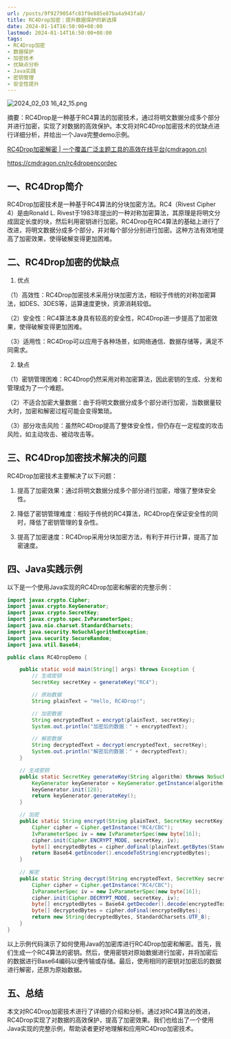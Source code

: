 ```yaml
---
url: /posts/9f9279054fc83f9e885e87ba4a943fa8/
title: RC4Drop加密：提升数据保护的新选择
date: 2024-01-14T16:50:00+08:00
lastmod: 2024-01-14T16:50:00+08:00
tags:
- RC4Drop加密
- 数据保护
- 加密技术
- 优缺点分析
- Java实践
- 密钥管理
- 安全性提升
---
```



<img src="https://static.cmdragon.cn/blog/images/2024_02_03 16_42_15.png@blog" title="2024_02_03 16_42_15.png" alt="2024_02_03 16_42_15.png"/>



摘要：RC4Drop是一种基于RC4算法的加密技术，通过将明文数据分成多个部分并进行加密，实现了对数据的高效保护。本文将对RC4Drop加密技术的优缺点进行详细分析，并给出一个Java完整demo示例。

[RC4Drop加密解密 | 一个覆盖广泛主题工具的高效在线平台(cmdragon.cn)](https://cmdragon.cn/rc4dropencordec)

https://cmdragon.cn/rc4dropencordec

## 一、RC4Drop简介

RC4Drop加密技术是一种基于RC4算法的分块加密方法。RC4（Rivest Cipher 4）是由Ronald L. Rivest于1983年提出的一种对称加密算法，其原理是将明文分成固定长度的块，然后利用密钥进行加密。RC4Drop在RC4算法的基础上进行了改进，将明文数据分成多个部分，并对每个部分分别进行加密。这种方法有效地提高了加密效果，使得破解变得更加困难。

## 二、RC4Drop加密的优缺点

1. 优点

（1）高效性：RC4Drop加密技术采用分块加密方法，相较于传统的对称加密算法，如DES、3DES等，运算速度更快，资源消耗较低。

（2）安全性：RC4算法本身具有较高的安全性，RC4Drop进一步提高了加密效果，使得破解变得更加困难。

（3）适用性：RC4Drop可以应用于各种场景，如网络通信、数据存储等，满足不同需求。

2. 缺点

（1）密钥管理困难：RC4Drop仍然采用对称加密算法，因此密钥的生成、分发和管理成为了一个难题。

（2）不适合加密大量数据：由于将明文数据分成多个部分进行加密，当数据量较大时，加密和解密过程可能会变得繁琐。

（3）部分攻击风险：虽然RC4Drop提高了整体安全性，但仍存在一定程度的攻击风险，如主动攻击、被动攻击等。

## 三、RC4Drop加密技术解决的问题

RC4Drop加密技术主要解决了以下问题：

1. 提高了加密效果：通过将明文数据分成多个部分进行加密，增强了整体安全性。

2. 降低了密钥管理难度：相较于传统的RC4算法，RC4Drop在保证安全性的同时，降低了密钥管理的复杂性。

3. 提高了加密速度：RC4Drop采用分块加密方法，有利于并行计算，提高了加密速度。

## 四、Java实践示例

以下是一个使用Java实现的RC4Drop加密和解密的完整示例：

```java
import javax.crypto.Cipher;
import javax.crypto.KeyGenerator;
import javax.crypto.SecretKey;
import javax.crypto.spec.IvParameterSpec;
import java.nio.charset.StandardCharsets;
import java.security.NoSuchAlgorithmException;
import java.security.SecureRandom;
import java.util.Base64;

public class RC4DropDemo {

    public static void main(String[] args) throws Exception {
        // 生成密钥
        SecretKey secretKey = generateKey("RC4");

        // 原始数据
        String plainText = "Hello, RC4Drop!";

        // 加密数据
        String encryptedText = encrypt(plainText, secretKey);
        System.out.println("加密后的数据：" + encryptedText);

        // 解密数据
        String decryptedText = decrypt(encryptedText, secretKey);
        System.out.println("解密后的数据：" + decryptedText);
    }

    // 生成密钥
    public static SecretKey generateKey(String algorithm) throws NoSuchAlgorithmException {
        KeyGenerator keyGenerator = KeyGenerator.getInstance(algorithm);
        keyGenerator.init(128);
        return keyGenerator.generateKey();
    }

    // 加密
    public static String encrypt(String plainText, SecretKey secretKey) throws Exception {
        Cipher cipher = Cipher.getInstance("RC4/CBC");
        IvParameterSpec iv = new IvParameterSpec(new byte[16]);
        cipher.init(Cipher.ENCRYPT_MODE, secretKey, iv);
        byte[] encryptedBytes = cipher.doFinal(plainText.getBytes(StandardCharsets.UTF_8));
        return Base64.getEncoder().encodeToString(encryptedBytes);
    }
    
    // 解密
    public static String decrypt(String encryptedText, SecretKey secretKey) throws Exception {
        Cipher cipher = Cipher.getInstance("RC4/CBC");
        IvParameterSpec iv = new IvParameterSpec(new byte[16]);
        cipher.init(Cipher.DECRYPT_MODE, secretKey, iv);
        byte[] encryptedBytes = Base64.getDecoder().decode(encryptedText);
        byte[] decryptedBytes = cipher.doFinal(encryptedBytes);
        return new String(decryptedBytes, StandardCharsets.UTF_8);
    }
}
```

以上示例代码演示了如何使用Java的加密库进行RC4Drop加密和解密。首先，我们生成一个RC4算法的密钥。然后，使用密钥对原始数据进行加密，并将加密后的数据进行Base64编码以便传输或存储。最后，使用相同的密钥对加密后的数据进行解密，还原为原始数据。

## 五、总结

本文对RC4Drop加密技术进行了详细的介绍和分析。通过对RC4算法的改进，RC4Drop实现了对数据的高效保护，提高了加密效果。我们也给出了一个使用Java实现的完整示例，帮助读者更好地理解和应用RC4Drop加密技术。
